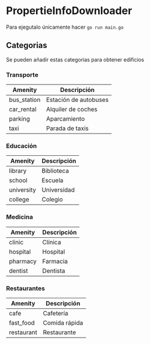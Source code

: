 # PropertieInfoDownloader
Para ejegutalo únicamente hacer `go run main.go`
## Categorias
Se pueden añadir estas categorias para obtener edificios

### Transporte

| Amenity | Descripción |
|---------|-------------|
| bus_station | Estación de autobuses |
| car_rental | Alquiler de coches |
| parking | Aparcamiento |
| taxi | Parada de taxis |

### Educación

| Amenity | Descripción |
|---------|-------------|
| library | Biblioteca |
| school | Escuela |
| university | Universidad |
| college | Colegio |

### Medicina

| Amenity | Descripción |
|---------|-------------|
| clinic | Clínica |
| hospital | Hospital |
| pharmacy | Farmacia |
| dentist | Dentista |

### Restaurantes

| Amenity | Descripción |
|---------|-------------|
| cafe | Cafetería |
| fast_food | Comida rápida |
| restaurant | Restaurante |

